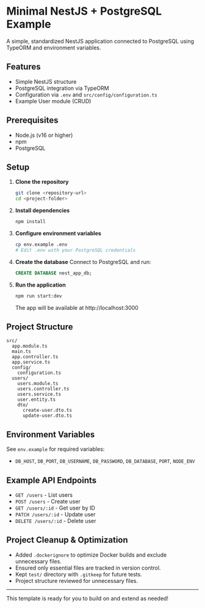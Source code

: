 # Minimal NestJS + PostgreSQL Example

A simple, standardized NestJS application connected to PostgreSQL using TypeORM and environment variables.

## Features
- Simple NestJS structure
- PostgreSQL integration via TypeORM
- Configuration via `.env` and `src/config/configuration.ts`
- Example User module (CRUD)

## Prerequisites
- Node.js (v16 or higher)
- npm
- PostgreSQL

## Setup

1. **Clone the repository**
   ```bash
   git clone <repository-url>
   cd <project-folder>
   ```

2. **Install dependencies**
   ```bash
   npm install
   ```

3. **Configure environment variables**
   ```bash
   cp env.example .env
   # Edit .env with your PostgreSQL credentials
   ```

4. **Create the database**
   Connect to PostgreSQL and run:
   ```sql
   CREATE DATABASE nest_app_db;
   ```

5. **Run the application**
   ```bash
   npm run start:dev
   ```
   The app will be available at http://localhost:3000

## Project Structure
```
src/
  app.module.ts
  main.ts
  app.controller.ts
  app.service.ts
  config/
    configuration.ts
  users/
    users.module.ts
    users.controller.ts
    users.service.ts
    user.entity.ts
    dto/
      create-user.dto.ts
      update-user.dto.ts
```

## Environment Variables
See `env.example` for required variables:
- `DB_HOST`, `DB_PORT`, `DB_USERNAME`, `DB_PASSWORD`, `DB_DATABASE`, `PORT`, `NODE_ENV`

## Example API Endpoints
- `GET /users` - List users
- `POST /users` - Create user
- `GET /users/:id` - Get user by ID
- `PATCH /users/:id` - Update user
- `DELETE /users/:id` - Delete user

## Project Cleanup & Optimization

- Added `.dockerignore` to optimize Docker builds and exclude unnecessary files.
- Ensured only essential files are tracked in version control.
- Kept `test/` directory with `.gitkeep` for future tests.
- Project structure reviewed for unnecessary files.

---
This template is ready for you to build on and extend as needed!
